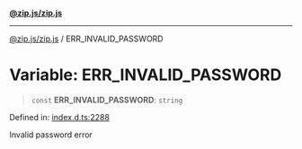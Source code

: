 [**@zip.js/zip.js**](../README.md)

***

[@zip.js/zip.js](../globals.md) / ERR\_INVALID\_PASSWORD

# Variable: ERR\_INVALID\_PASSWORD

> `const` **ERR\_INVALID\_PASSWORD**: `string`

Defined in: [index.d.ts:2288](https://github.com/gildas-lormeau/zip.js/blob/cd8507443514e12617ac25921566eb3131bcdbff/index.d.ts#L2288)

Invalid password error
